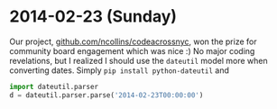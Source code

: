 2014-02-23 (Sunday)
===================

Our project,
[github.com/ncollins/codeacrossnyc](https://github.com/ncollins/codeacrossnyc),
won the prize for community board engagement which was nice :)
No major coding revelations, but I realized I should use the `dateutil` model
more when converting dates. Simply `pip install python-dateutil` and

```python
import dateutil.parser
d = dateutil.parser.parse('2014-02-23T00:00:00')
```
